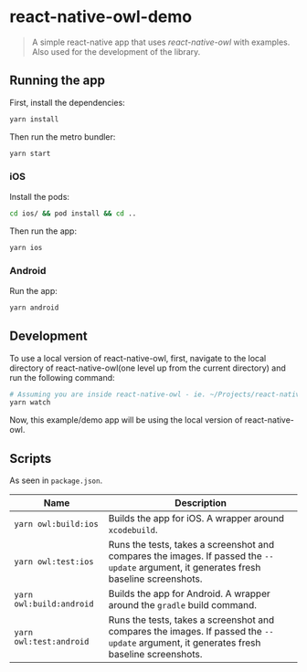 # react-native-owl-demo

> A simple react-native app that uses _react-native-owl_ with examples. Also used for the development of the library.

## Running the app

First, install the dependencies:

```sh
yarn install
```

Then run the metro bundler:

```sh
yarn start
```

### iOS

Install the pods:

```sh
cd ios/ && pod install && cd ..
```

Then run the app:

```sh
yarn ios
```

### Android

Run the app:

```sh
yarn android
```

## Development

To use a local version of react-native-owl, first, navigate to the local directory of react-native-owl(one level up from the current directory) and run the following command:

```sh
# Assuming you are inside react-native-owl - ie. ~/Projects/react-native-owl
yarn watch
```

Now, this example/demo app will be using the local version of react-native-owl.

## Scripts

As seen in `package.json`.

| Name                     | Description                                                                                                                             |
| ------------------------ | --------------------------------------------------------------------------------------------------------------------------------------- |
| `yarn owl:build:ios`     | Builds the app for iOS. A wrapper around `xcodebuild`.                                                                                  |
| `yarn owl:test:ios`      | Runs the tests, takes a screenshot and compares the images. If passed the `--update` argument, it generates fresh baseline screenshots. |
| `yarn owl:build:android` | Builds the app for Android. A wrapper around the `gradle` build command.                                                                |
| `yarn owl:test:android`  | Runs the tests, takes a screenshot and compares the images. If passed the `--update` argument, it generates fresh baseline screenshots. |
